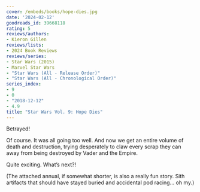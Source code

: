 ```yaml
---
cover: /embeds/books/hope-dies.jpg
date: '2024-02-12'
goodreads_id: 39668118
rating: 5
reviews/authors:
- Kieron Gillen
reviews/lists:
- 2024 Book Reviews
reviews/series:
- Star Wars (2015)
- Marvel Star Wars
- "Star Wars (All - Release Order)"
- "Star Wars (All - Chronological Order)"
series_index:
- 9
- 0
- "2018-12-12"
- 4.9
title: "Star Wars Vol. 9: Hope Dies"
---
```

Betrayed!

Of course. It was all going too well. And now we get an entire volume of death and destruction, trying desperately to claw every scrap they can away from being destroyed by Vader and the Empire. 

Quite exciting. What’s next?!

(The attached annual, if somewhat shorter, is also a really fun story. Sith artifacts that should have stayed buried and accidental pod racing… oh my.)

<!--more-->